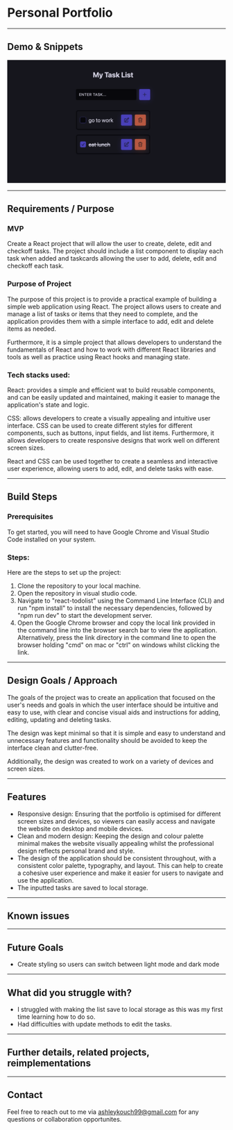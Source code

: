 # Personal Portfolio

---

## Demo & Snippets

![Alt Text](./react-todolist/project_assets/demo-img.png)

---

## Requirements / Purpose

### MVP

Create a React project that will allow the user to create, delete, edit and checkoff tasks. The project should include a list component to display each task when added and taskcards allowing the user to add, delete, edit and checkoff each task.

### Purpose of Project

The purpose of this project is to provide a practical example of building a simple web application using React. The project allows users to create and manage a list of tasks or items that they need to complete, and the application provides them with a simple interface to add, edit and delete items as needed.

Furthermore, it is a simple project that allows developers to understand the fundamentals of React and how to work with different React libraries and tools as well as practice using React hooks and managing state.

### Tech stacks used:

React: provides a simple and efficient wat to build reusable components, and can be easily updated and maintained, making it easier to manage the application's state and logic.

CSS: allows developers to create a visually appealing and intuitive user interface. CSS can be used to create different styles for different components, such as buttons, input fields, and list items. Furthermore, it allows developers to create responsive designs that work well on different screen sizes.

React and CSS can be used together to create a seamless and interactive user experience, allowing users to add, edit, and delete tasks with ease.

---

## Build Steps

### Prerequisites

To get started, you will need to have Google Chrome and Visual Studio Code installed on your system.

### Steps:

Here are the steps to set up the project:

1. Clone the repository to your local machine.
2. Open the repository in visual studio code.
3. Navigate to "react-todolist" using the Command Line Interface (CLI) and run "npm install" to install the necessary dependencies, followed by "npm run dev" to start the development server.
4. Open the Google Chrome browser and copy the local link provided in the command line into the browser search bar to view the application. Alternatively, press the link directory in the command line to open the browser holding "cmd" on mac or "ctrl" on windows whilst clicking the link.

---

## Design Goals / Approach

The goals of the project was to create an application that focused on the user's needs and goals in which the user interface should be intuitive and easy to use, with clear and concise visual aids and instructions for adding, editing, updating and deleting tasks.

The design was kept minimal so that it is simple and easy to understand and unnecessary features and functionality should be avoided to keep the interface clean and clutter-free.

Additionally, the design was created to work on a variety of devices and screen sizes.

---

## Features

- Responsive design: Ensuring that the portfolio is optimised for different screen sizes and devices, so viewers can easily access and navigate the website on desktop and mobile devices.
- Clean and modern design: Keeping the design and colour palette minimal makes the website visually appealing whilst the professional design reflects personal brand and style.
- The design of the application should be consistent throughout, with a consistent color palette, typography, and layout. This can help to create a cohesive user experience and make it easier for users to navigate and use the application.
- The inputted tasks are saved to local storage.

---

## Known issues

---

## Future Goals

- Create styling so users can switch between light mode and dark mode

---

## What did you struggle with?

- I struggled with making the list save to local storage as this was my first time learning how to do so.
- Had difficulties with update methods to edit the tasks.

---

## Further details, related projects, reimplementations

---

## Contact

Feel free to reach out to me via ashleykouch99@gmail.com for any questions or collaboration opportunites.

